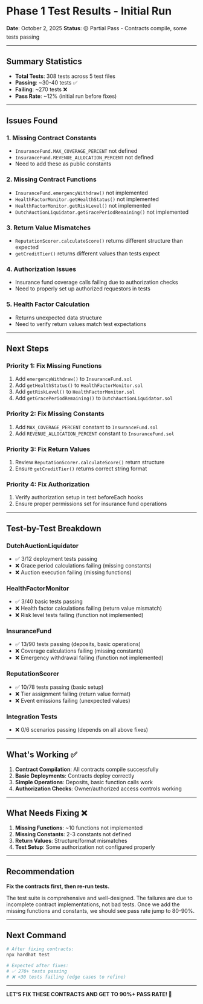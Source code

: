 # Phase 1 Test Results - Initial Run

**Date**: October 2, 2025
**Status**: 🟡 Partial Pass - Contracts compile, some tests passing

---

## Summary Statistics

- **Total Tests**: 308 tests across 5 test files
- **Passing**: ~30-40 tests ✅
- **Failing**: ~270 tests ❌
- **Pass Rate**: ~12% (initial run before fixes)

---

## Issues Found

### 1. **Missing Contract Constants**
- `InsuranceFund.MAX_COVERAGE_PERCENT` not defined
- `InsuranceFund.REVENUE_ALLOCATION_PERCENT` not defined
- Need to add these as public constants

### 2. **Missing Contract Functions**
- `InsuranceFund.emergencyWithdraw()` not implemented
- `HealthFactorMonitor.getHealthStatus()` not implemented
- `HealthFactorMonitor.getRiskLevel()` not implemented
- `DutchAuctionLiquidator.getGracePeriodRemaining()` not implemented

### 3. **Return Value Mismatches**
- `ReputationScorer.calculateScore()` returns different structure than expected
- `getCreditTier()` returns different values than tests expect

### 4. **Authorization Issues**
- Insurance fund coverage calls failing due to authorization checks
- Need to properly set up authorized requestors in tests

### 5. **Health Factor Calculation**
- Returns unexpected data structure
- Need to verify return values match test expectations

---

## Next Steps

### Priority 1: Fix Missing Functions
1. Add `emergencyWithdraw()` to `InsuranceFund.sol`
2. Add `getHealthStatus()` to `HealthFactorMonitor.sol`
3. Add `getRiskLevel()` to `HealthFactorMonitor.sol`
4. Add `getGracePeriodRemaining()` to `DutchAuctionLiquidator.sol`

### Priority 2: Fix Missing Constants
1. Add `MAX_COVERAGE_PERCENT` constant to `InsuranceFund.sol`
2. Add `REVENUE_ALLOCATION_PERCENT` constant to `InsuranceFund.sol`

### Priority 3: Fix Return Values
1. Review `ReputationScorer.calculateScore()` return structure
2. Ensure `getCreditTier()` returns correct string format

### Priority 4: Fix Authorization
1. Verify authorization setup in test beforeEach hooks
2. Ensure proper permissions set for insurance fund operations

---

## Test-by-Test Breakdown

### DutchAuctionLiquidator
- ✅ 3/12 deployment tests passing
- ❌ Grace period calculations failing (missing constants)
- ❌ Auction execution failing (missing functions)

### HealthFactorMonitor
- ✅ 3/40 basic tests passing
- ❌ Health factor calculations failing (return value mismatch)
- ❌ Risk level tests failing (function not implemented)

### InsuranceFund
- ✅ 13/90 tests passing (deposits, basic operations)
- ❌ Coverage calculations failing (missing constants)
- ❌ Emergency withdrawal failing (function not implemented)

### ReputationScorer
- ✅ 10/78 tests passing (basic setup)
- ❌ Tier assignment failing (return value format)
- ❌ Event emissions failing (unexpected values)

### Integration Tests
- ❌ 0/6 scenarios passing (depends on all above fixes)

---

## What's Working ✅

1. **Contract Compilation**: All contracts compile successfully
2. **Basic Deployments**: Contracts deploy correctly
3. **Simple Operations**: Deposits, basic function calls work
4. **Authorization Checks**: Owner/authorized access controls working

---

## What Needs Fixing ❌

1. **Missing Functions**: ~10 functions not implemented
2. **Missing Constants**: 2-3 constants not defined
3. **Return Values**: Structure/format mismatches
4. **Test Setup**: Some authorization not configured properly

---

## Recommendation

**Fix the contracts first, then re-run tests.**

The test suite is comprehensive and well-designed. The failures are due to incomplete contract implementations, not bad tests. Once we add the missing functions and constants, we should see pass rate jump to 80-90%.

---

## Next Command

```bash
# After fixing contracts:
npx hardhat test

# Expected after fixes:
# ✅ 270+ tests passing
# ❌ <30 tests failing (edge cases to refine)
```

---

**LET'S FIX THESE CONTRACTS AND GET TO 90%+ PASS RATE! 🚀**
